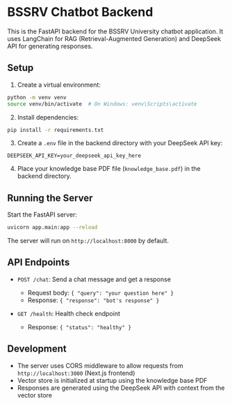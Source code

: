 # BSSRV Chatbot Backend

This is the FastAPI backend for the BSSRV University chatbot application. It uses LangChain for RAG (Retrieval-Augmented Generation) and DeepSeek API for generating responses.

## Setup

1. Create a virtual environment:
```bash
python -m venv venv
source venv/bin/activate  # On Windows: venv\Scripts\activate
```

2. Install dependencies:
```bash
pip install -r requirements.txt
```

3. Create a `.env` file in the backend directory with your DeepSeek API key:
```
DEEPSEEK_API_KEY=your_deepseek_api_key_here
```

4. Place your knowledge base PDF file (`knowledge_base.pdf`) in the backend directory.

## Running the Server

Start the FastAPI server:
```bash
uvicorn app.main:app --reload
```

The server will run on `http://localhost:8000` by default.

## API Endpoints

- `POST /chat`: Send a chat message and get a response
  - Request body: `{ "query": "your question here" }`
  - Response: `{ "response": "bot's response" }`

- `GET /health`: Health check endpoint
  - Response: `{ "status": "healthy" }`

## Development

- The server uses CORS middleware to allow requests from `http://localhost:3000` (Next.js frontend)
- Vector store is initialized at startup using the knowledge base PDF
- Responses are generated using the DeepSeek API with context from the vector store 